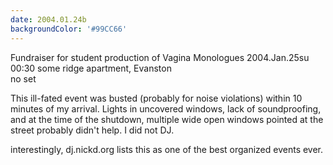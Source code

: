 ```yaml
---
date: 2004.01.24b
backgroundColor: '#99CC66'
---
```


Fundraiser for student production of Vagina Monologues 2004.Jan.25su 00:30 some ridge apartment, Evanston  
no set  

This ill-fated event was busted (probably for noise violations) within 10 minutes of my arrival. Lights in uncovered windows, lack of soundproofing, and at the time of the shutdown, multiple wide open windows pointed at the street probably didn't help. I did not DJ.  

interestingly, dj.nickd.org lists this as one of the best organized events ever.